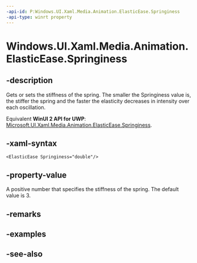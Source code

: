 ```yaml
---
-api-id: P:Windows.UI.Xaml.Media.Animation.ElasticEase.Springiness
-api-type: winrt property
---
```


<!-- Property syntax
public double Springiness { get;  set; }
-->

# Windows.UI.Xaml.Media.Animation.ElasticEase.Springiness

## -description
Gets or sets the stiffness of the spring. The smaller the Springiness value is, the stiffer the spring and the faster the elasticity decreases in intensity over each oscillation.

Equivalent **WinUI 2 API for UWP**: [Microsoft.UI.Xaml.Media.Animation.ElasticEase.Springiness](/windows/winui/api/microsoft.ui.xaml.media.animation.elasticease.springiness).

## -xaml-syntax
```xaml
<ElasticEase Springiness="double"/>
```


## -property-value
A positive number that specifies the stiffness of the spring. The default value is 3.

## -remarks

## -examples

## -see-also
